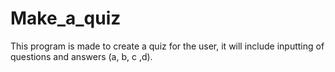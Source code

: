 # Make_a_quiz
This program is made to create a quiz for the user, it will include inputting of questions and answers (a, b, c ,d).
